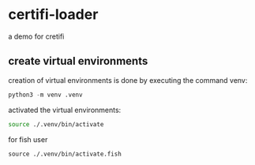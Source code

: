 # certifi-loader

a demo for cretifi

## create virtual environments

creation of virtual environments is done by executing the command venv:

```python
python3 -m venv .venv
```

activated the virtual environments:

```bash
source ./.venv/bin/activate
```

for fish user

```fish
source ./.venv/bin/activate.fish
```
